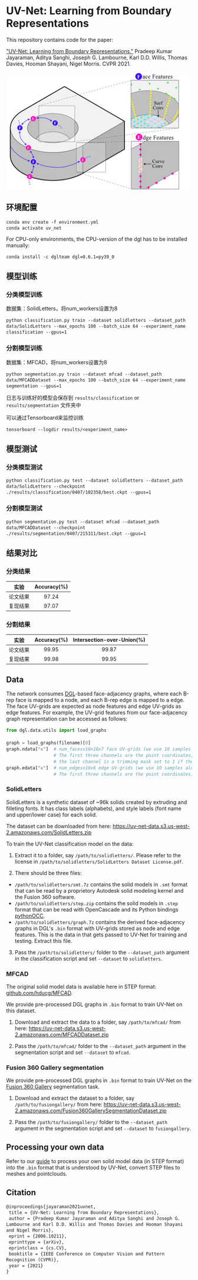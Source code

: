 # UV-Net: Learning from Boundary Representations

This repository contains code for the paper:

["UV-Net: Learning from Boundary Representations."](https://arxiv.org/abs/2006.10211) Pradeep Kumar Jayaraman, Aditya Sanghi, Joseph G. Lambourne, Karl D.D. Willis, Thomas Davies, Hooman Shayani, Nigel Morris. CVPR 2021.

![Teaser](docs/img/Teaser.png)

## 环境配置

```
conda env create -f environment.yml
conda activate uv_net
```

For CPU-only environments, the CPU-version of the dgl has to be installed manually:
```
conda install -c dglteam dgl=0.6.1=py39_0
```

## 模型训练

### 分类模型训练
数据集：SolidLetters，将num_workers设置为8
```
python classification.py train --dataset solidletters --dataset_path data/SolidLetters --max_epochs 100 --batch_size 64 --experiment_name classification --gpus=1
```

### 分割模型训练
数据集：MFCAD，将num_workers设置为8
```
python segmentation.py train --dataset mfcad --dataset_path data/MFCADDataset --max_epochs 100 --batch_size 64 --experiment_name segmentation --gpus=1
```

日志与训练好的模型会保存到 `results/classification` or `results/segmentation` 文件夹中

可以通过Tensorboard来监控训练
```
tensorboard --logdir results/<experiment_name>
```

## 模型测试
### 分类模型测试
```
python classification.py test --dataset solidletters --dataset_path data/SolidLetters --checkpoint ./results/classification/0407/102358/best.ckpt --gpus=1
```

### 分割模型测试
```
python segmentation.py test --dataset mfcad --dataset_path data/MFCADDataset --checkpoint ./results/segmentation/0407/215311/best.ckpt --gpus=1
```

## 结果对比
### 分类结果
| 实验 | Accuracy(%) |
|:------:|:------:|
| 论文结果  | 97.24  |
| 复现结果  | 97.07  |

### 分割结果
| 实验 | Accuracy(%) | Intersection-over-Union(%) |
|:------:|:------:| :------:|
| 论文结果  | 99.95  |  99.87  |
| 复现结果  | 99.98  |  99.95  |

## Data
The network consumes [DGL](https://dgl.ai/)-based face-adjacency graphs, where each B-rep face is mapped to a node, and each B-rep edge is mapped to a edge. The face UV-grids are expected as node features and edge UV-grids as edge features. For example, the UV-grid features from our face-adjacency graph representation can be accessed as follows:

```python
from dgl.data.utils import load_graphs

graph = load_graphs(filename)[0]
graph.ndata["x"]  # num_facesx10x10x7 face UV-grids (we use 10 samples along the u- and v-directions of the surface)
                  # The first three channels are the point coordinates, next three channels are the surface normals, and
                  # the last channel is a trimming mask set to 1 if the point is in the visible part of the face and 0 otherwise
graph.edata["x"]  # num_edgesx10x6 edge UV-grids (we use 10 samples along the u-direction of the curve)
                  # The first three channels are the point coordinates, next three channels are the curve tangents
```

### SolidLetters

SolidLetters is a synthetic dataset of ~96k solids created by extruding and filleting fonts. It has class labels (alphabets), and style labels (font name and upper/lower case) for each solid.

The dataset can be downloaded from here: https://uv-net-data.s3.us-west-2.amazonaws.com/SolidLetters.zip

To train the UV-Net classification model on the data: 

1. Extract it to a folder, say `/path/to/solidletters/`. Please refer to the license in `/path/to/solidletters/SolidLetters Dataset License.pdf`.

2. There should be three files:

- `/path/to/solidletters/smt.7z` contains the solid models in `.smt` format that can be read by a proprietory Autodesk solid modeling kernel and the Fusion 360 software.
- `/path/to/solidletters/step.zip` contains the solid models in `.step` format that can be read with OpenCascade and its Python bindings [pythonOCC](https://github.com/tpaviot/pythonocc-core).
- `/path/to/solidletters/graph.7z` contains the derived face-adjacency graphs in DGL's `.bin` format with UV-grids stored as node and edge features. This is the data in that gets passed to UV-Net for training and testing. Extract this file.

3. Pass the `/path/to/solidletters/` folder to the `--dataset_path` argument in the classification script and set `--dataset` to `solidletters`.

### MFCAD

The original solid model data is available here in STEP format: [github.com/hducg/MFCAD](https://github.com/hducg/MFCAD).

We provide pre-processed DGL graphs in `.bin` format to train UV-Net on this dataset.

1. Download and extract the data to a folder, say `/path/to/mfcad/` from here: https://uv-net-data.s3.us-west-2.amazonaws.com/MFCADDataset.zip

2. Pass the `/path/to/mfcad/` folder to the `--dataset_path` argument in the segmentation script and set `--dataset` to `mfcad`.

### Fusion 360 Gallery segmentation

We provide pre-processed DGL graphs in `.bin` format to train UV-Net on the [Fusion 360 Gallery](https://github.com/AutodeskAILab/Fusion360GalleryDataset) segmentation task.

1. Download and extract the dataset to a folder, say `/path/to/fusiongallery/` from here: https://uv-net-data.s3.us-west-2.amazonaws.com/Fusion360GallerySegmentationDataset.zip

2. Pass the `/path/to/fusiongallery/` folder to the `--dataset_path` argument in the segmentation script and set `--dataset` to `fusiongallery`.


## Processing your own data
Refer to our [guide](process/README.md) to process your own solid model data (in STEP format) into the `.bin` format that is understood by UV-Net, convert STEP files to meshes and pointclouds.

## Citation

```
@inproceedings{jayaraman2021uvnet,
 title = {UV-Net: Learning from Boundary Representations},
 author = {Pradeep Kumar Jayaraman and Aditya Sanghi and Joseph G. Lambourne and Karl D.D. Willis and Thomas Davies and Hooman Shayani and Nigel Morris},
 eprint = {2006.10211},
 eprinttype = {arXiv},
 eprintclass = {cs.CV},
 booktitle = {IEEE Conference on Computer Vision and Pattern Recognition (CVPR)},
 year = {2021}
}
```
